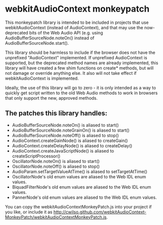 webkitAudioContext monkeypatch
==============================

This monkeypatch library is intended to be included in projects that use 
webkitAudioContext (instead of AudioContext), and that may use the now-
deprecated bits of the Web Audio API (e.g. using AudioBufferSourceNode.noteOn()
instead of AudioBufferSourceNode.start().

This library should be harmless to include if the browser does not have
the unprefixed "AudioContext" implemented.  If unprefixed AudioContext is
supported, but the deprecated method names are already implemented, this
library will have created a few shim functions on create* methods, but 
will not damage or override anything else.  It also will not take effect
if webkitAudioContext is implemented.

Ideally, the use of this library will go to zero - it is only intended as
a way to quickly get script written to the old Web Audio methods to work
in browsers that only support the new, approved methods.

The patches this library handles:
---------------------------------

* AudioBufferSourceNode.noteOn() is aliased to start()
* AudioBufferSourceNode.noteGrainOn() is aliased to start()
* AudioBufferSourceNode.noteOff() is aliased to stop()
* AudioContext.createGainNode() is aliased to createGain()
* AudioContext.createDelayNode() is aliased to createDelay()
* AudioContext.createJavaScriptNode() is aliased to createScriptProcessor()
* OscillatorNode.noteOn() is aliased to start()
* OscillatorNode.noteOff() is aliased to stop()
* AudioParam.setTargetValueAtTime() is aliased to setTargetAtTime()
* OscillatorNode's old enum values are aliased to the Web IDL enum values.
* BiquadFilterNode's old enum values are aliased to the Web IDL enum values.
* PannerNode's old enum values are aliased to the Web IDL enum values.

You can copy the webkitAudioContextMonkeyPatch.js into your project if you
like, or include it as http://cwilso.github.com/webkitAudioContext-MonkeyPatch/webkitAudioContextMonkeyPatch.js.
